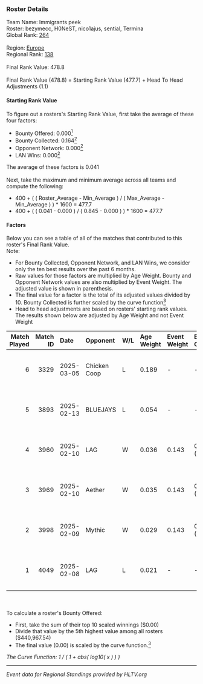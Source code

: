 ### Roster Details<br />
Team Name: Immigrants peek<br />
Roster: bezymecc, H0NeST, nico1ajus, sential, Termina<br />
Global Rank: [264](../../standings_global_2025_08_04.md)<br />
<br />
Region: [Europe]( ../../standings_europe_2025_08_04.md)<br />
Regional Rank: [138]( ../../standings_europe_2025_08_04.md)<br />
<br />
Final Rank Value:  478.8<br />
<br />
Final Rank Value (478.8) = Starting Rank Value (477.7) + Head To Head Adjustments (1.1)<br />

#### Starting Rank Value<br />
To figure out a rosters's Starting Rank Value, first take the average of these four factors:<br />
- Bounty Offered: 0.000[<sup>1</sup>](#table2)
- Bounty Collected: 0.164[<sup>2</sup>](#table1)
- Opponent Network: 0.000[<sup>2</sup>](#table1)
- LAN Wins: 0.000[<sup>2</sup>](#table1)

The average of these factors is 0.041<br />
<br />
Next, take the maximum and minimum average across all teams and compute the following:<br />
- 400 + ( ( Roster_Average - Min_Average ) / ( Max_Average - Min_Average ) ) * 1600 = 477.7
- 400 + ( ( 0.041 - 0.000 ) / ( 0.845 - 0.000 ) ) * 1600 = 477.7


#### Factors<br />
Below you can see a table of all of the matches that contributed to this roster's Final Rank Value.<br />
Note:<br />

- For Bounty Collected, Opponent Network, and LAN Wins, we consider only the ten best results over the past 6 months.
- Raw values for those factors are multiplied by Age Weight. Bounty and Opponent Network values are also multiplied by Event Weight. The adjusted value is shown in parenthesis.
- The final value for a factor is the total of its adjusted values divided by 10. Bounty Collected is further scaled by the curve function[<sup>3</sup>](#curveFunction)
- Head to head adjustments are based on rosters' starting rank values. The results shown below are adjusted by Age Weight and not Event Weight
<span id="table1"></span><br />


| Match Played | Match ID | Date       | Opponent     | W/L | Age Weight | Event Weight | Bounty Collected | Opponent Network | LAN Wins  | H2H Adj. | Roster                                        |
| -: | -: | :- | :- | :- | :- | :- | :- | :- | :- | -: | :- |
|            6 |     3329 | 2025-03-05 | Chicken Coop | L   | 0.189      | -            | -                | -                | -         |    -0.91 | bezymecc, H0NeST, nico1ajus, sential, Termina |
|            5 |     3893 | 2025-02-13 | BLUEJAYS     | L   | 0.054      | -            | -                | -                | -         |    -0.20 | bezymecc, H0NeST, myline, nico1ajus, Termina  |
|            4 |     3960 | 2025-02-10 | LAG          | W   | 0.036      | 0.143        | 0.014 (0.000)    | 0.485 (0.002)    | 0 (0.000) |     0.96 | bezymecc, H0NeST, myline, nico1ajus, Termina  |
|            3 |     3969 | 2025-02-10 | Aether       | W   | 0.035      | 0.143        | 0.002 (0.000)    | 0.378 (0.002)    | 0 (0.000) |     0.84 | bezymecc, H0NeST, myline, nico1ajus, Termina  |
|            2 |     3998 | 2025-02-09 | Mythic       | W   | 0.029      | 0.143        | 0.000 (0.000)    | 0.071 (0.000)    | 0 (0.000) |     0.49 | bezymecc, H0NeST, myline, nico1ajus, Termina  |
|            1 |     4049 | 2025-02-08 | LAG          | L   | 0.021      | -            | -                | -                | -         |    -0.10 | bezymecc, H0NeST, myline, nico1ajus, Termina  |

<br />
<span id="table2"></span><br />
To calculate a roster's Bounty Offered:<br />

- First, take the sum of their top 10 scaled winnings ($0.00)
- Divide that value by the 5th highest value among all rosters ($440,967.54)
- The final value (0.00) is scaled by the curve function.[<sup>3</sup>](#curveFunction)

<span id="curveFunction"></span>_The Curve Function: 1 / ( 1 + abs( log10( x ) ) )_<br />

---
_Event data for Regional Standings provided by HLTV.org_<br />
